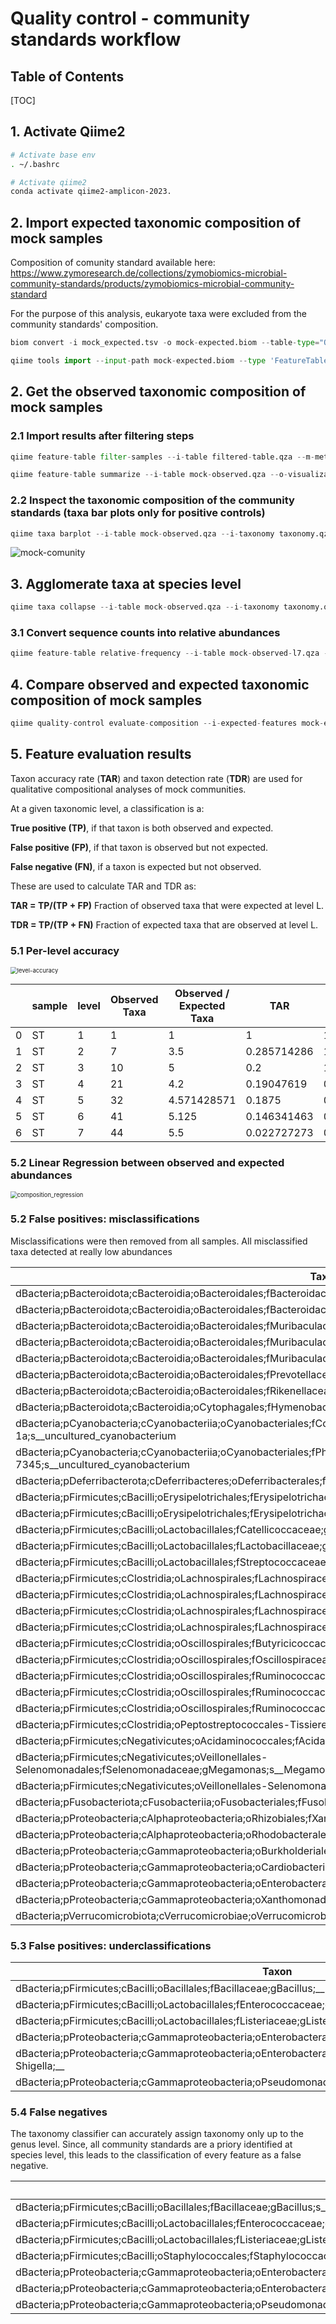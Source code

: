 # Quality control - community standards workflow





##  Table of Contents

[TOC]

## 1. Activate Qiime2

```bash
# Activate base env
. ~/.bashrc

# Activate qiime2
conda activate qiime2-amplicon-2023.
```



## 2. Import expected taxonomic composition of mock samples

Composition of comunity standard available here:  https://www.zymoresearch.de/collections/zymobiomics-microbial-community-standards/products/zymobiomics-microbial-community-standard

For the purpose of this analysis, eukaryote taxa were excluded from the community standards' composition.

```python
biom convert -i mock_expected.tsv -o mock-expected.biom --table-type="OTU table" --to-hdf5

qiime tools import --input-path mock-expected.biom --type 'FeatureTable[RelativeFrequency]' --input-format BIOMV210Format --output-path mock-expected.qza

```



## 2. Get the observed taxonomic composition of mock samples



### 2.1 Import results after filtering steps

```python
qiime feature-table filter-samples --i-table filtered-table.qza --m-metadata-file plover_metadata.tsv --p-where "sample_type='positive'" --p-no-exclude-ids --o-filtered-table mock-observed.qza

qiime feature-table summarize --i-table mock-observed.qza --o-visualization mock-observed.qzv --m-sample-metadata-file plover_metadata.tsv 
```



### 2.2  Inspect the taxonomic composition of the community standards (taxa bar plots only for positive controls)

```python
qiime taxa barplot --i-table mock-observed.qza --i-taxonomy taxonomy.qza --m-metadata-file plover_metadata.tsv --o-visualization mock-observed-bar-plot.qzv
```

![mock-comunity](/home/localadmin/Madagascar-analysis/all-species/Figures/supplementary-figures/mock-comunity.svg)



## 3. Agglomerate taxa at species level

```python
qiime taxa collapse --i-table mock-observed.qza --i-taxonomy taxonomy.qza --p-level 7 --o-collapsed-table mock-observed-l7.qza
```



### 3.1 Convert sequence counts into relative abundances

```python
qiime feature-table relative-frequency --i-table mock-observed-l7.qza --o-relative-frequency-table mock-observed-l7-rel.qza
```



## 4. Compare observed and expected taxonomic composition of mock samples

```python
qiime quality-control evaluate-composition --i-expected-features mock-expected.qza --i-observed-features mock-observed-l7-rel.qza --o-visualization mock-comparison.qzv
```



## 5. Feature evaluation results

Taxon accuracy rate (**TAR**) and taxon detection rate (**TDR**) are used for qualitative compositional analyses of mock communities.

At a given taxonomic level, a classification is a: 

**True positive (TP)**, if that taxon is both observed and expected.

**False positive (FP)**, if that taxon is observed but not expected.

**False negative (FN)**, if a taxon is expected but not observed.

These are used to calculate TAR and TDR as:

 **TAR = TP/(TP + FP)**  Fraction of observed taxa that were expected at level L.

**TDR = TP/(TP + FN)** Fraction of expected taxa that are observed at level L.



### 5.1 Per-level accuracy

<img src="/home/localadmin/Madagascar-analysis/all-species/Figures/supplementary-figures/level-accuracy.svg" alt="level-accuracy" style="zoom:67%;" />

|      | sample | level | Observed Taxa | Observed / Expected Taxa | TAR         | TDR         | Slope       | Intercept    | r-value     | P value     | Std Err     | Bray-Curtis | Jaccard     | r-squared   |
| ---- | ------ | ----- | ------------- | ------------------------ | ----------- | ----------- | ----------- | ------------ | ----------- | ----------- | ----------- | ----------- | ----------- | ----------- |
| 0    | ST     | 1     | 1             | 1                        | 1           | 1           |             |              |             |             |             | 5.55E-17    | 0           |             |
| 1    | ST     | 2     | 7             | 3.5                      | 0.285714286 | 1           | 0.800729693 | 0.028467187  | 0.92475196  | 0.00286389  | 0.147370532 | 0.190373726 | 0.714285714 | 0.855166187 |
| 2    | ST     | 3     | 10            | 5                        | 0.2         | 1           | 0.81475674  | 0.018524326  | 0.930498875 | 9.38E-05    | 0.113396019 | 0.191820455 | 0.8         | 0.865828157 |
| 3    | ST     | 4     | 21            | 4.2                      | 0.19047619  | 0.8         | 1.008687218 | -0.000394874 | 0.907348208 | 5.71E-09    | 0.104498352 | 0.191890412 | 0.818181818 | 0.82328077  |
| 4    | ST     | 5     | 32            | 4.571428571              | 0.1875      | 0.857142857 | 1.040264799 | -0.001220145 | 0.853466821 | 2.77E-10    | 0.11408717  | 0.229514106 | 0.818181818 | 0.728405615 |
| 5    | ST     | 6     | 41            | 5.125                    | 0.146341463 | 0.75        | 0.735334808 | 0.006155004  | 0.680917402 | 5.04E-07    | 0.123516083 | 0.333514106 | 0.860465116 | 0.463648508 |
| 6    | ST     | 7     | 44            | 5.5                      | 0.022727273 | 0.125       | 0.174548718 | 0.016185319  | 0.161979864 | 0.256120341 | 0.151909216 | 0.816       | 0.980392157 | 0.026237476 |



### 5.2 Linear Regression between observed and expected abundances

<img src="/home/localadmin/Madagascar-analysis/all-species/Figures/supplementary-figures/composition_regression.svg" alt="composition_regression" style="zoom:67%;" />

### 5.2 False positives: misclassifications

Misclassifications were then removed from all samples. All misclassified taxa detected at really low abundances

| Taxon                                                        | ST          |
| ------------------------------------------------------------ | ----------- |
| dBacteria;pBacteroidota;cBacteroidia;oBacteroidales;fBacteroidaceae;gBacteroides;__ | 0.00021547  |
| dBacteria;pBacteroidota;cBacteroidia;oBacteroidales;fBacteroidaceae;gBacteroides;s__Bacteroides_acidifaciens | 2.24E-05    |
| dBacteria;pBacteroidota;cBacteroidia;oBacteroidales;fMuribaculaceae;gMuribaculaceae;s__uncultured_Bacteroidales | 8.12E-05    |
| dBacteria;pBacteroidota;cBacteroidia;oBacteroidales;fMuribaculaceae;gMuribaculaceae;s__uncultured_bacterium | 5.88E-05    |
| dBacteria;pBacteroidota;cBacteroidia;oBacteroidales;fMuribaculaceae;gMuribaculaceae;s__uncultured_organism | 2.24E-05    |
| dBacteria;pBacteroidota;cBacteroidia;oBacteroidales;fPrevotellaceae;gPrevotellaceae_Ga6A1_group;s__uncultured_bacterium | 5.32E-05    |
| dBacteria;pBacteroidota;cBacteroidia;oBacteroidales;fRikenellaceae;gRikenella;s__uncultured_bacterium | 9.23E-05    |
| dBacteria;pBacteroidota;cBacteroidia;oCytophagales;fHymenobacteraceae;gPontibacter;__ | 5.60E-06    |
| dBacteria;pCyanobacteria;cCyanobacteriia;oCyanobacteriales;fColeofasciculaceae;gMicrocoleus_SAG_1449-1a;s__uncultured_cyanobacterium | 1.68E-05    |
| dBacteria;pCyanobacteria;cCyanobacteriia;oCyanobacteriales;fPhormidiaceae;gArthrospira_PCC-7345;s__uncultured_cyanobacterium | 3.92E-05    |
| dBacteria;pDeferribacterota;cDeferribacteres;oDeferribacterales;fDeferribacteraceae;gMucispirillum;s__bacterium_Lincoln | 5.88E-05    |
| dBacteria;pFirmicutes;cBacilli;oErysipelotrichales;fErysipelotrichaceae;;__ | 3.64E-05    |
| dBacteria;pFirmicutes;cBacilli;oErysipelotrichales;fErysipelotrichaceae;gZOR0006;s__uncultured_bacterium | 3.36E-05    |
| dBacteria;pFirmicutes;cBacilli;oLactobacillales;fCatellicoccaceae;gCatellicoccus;s__uncultured_bacterium | 0.000218269 |
| dBacteria;pFirmicutes;cBacilli;oLactobacillales;fLactobacillaceae;gLactobacillus;s__Lactobacillus_iners | 3.08E-05    |
| dBacteria;pFirmicutes;cBacilli;oLactobacillales;fStreptococcaceae;gLactococcus;s__Lactococcus_lactis | 1.40E-05    |
| dBacteria;pFirmicutes;cClostridia;oLachnospirales;fLachnospiraceae;;__ | 0.000165101 |
| dBacteria;pFirmicutes;cClostridia;oLachnospirales;fLachnospiraceae;gAgathobacter;__ | 0.000125924 |
| dBacteria;pFirmicutes;cClostridia;oLachnospirales;fLachnospiraceae;gTuzzerella;s__uncultured_bacterium | 0.000100739 |
| dBacteria;pFirmicutes;cClostridia;oLachnospirales;fLachnospiraceae;gTyzzerella;s__[Clostridium]_colinum | 0.000167899 |
| dBacteria;pFirmicutes;cClostridia;oOscillospirales;fButyricicoccaceae;gButyricicoccus;__ | 0.000145512 |
| dBacteria;pFirmicutes;cClostridia;oOscillospirales;fOscillospiraceae;gColidextribacter;__ | 0.000111933 |
| dBacteria;pFirmicutes;cClostridia;oOscillospirales;fRuminococcaceae;gFaecalibacterium;__ | 0.000237857 |
| dBacteria;pFirmicutes;cClostridia;oOscillospirales;fRuminococcaceae;gPaludicola;s__uncultured_bacterium | 7.00E-05    |
| dBacteria;pFirmicutes;cClostridia;oOscillospirales;fRuminococcaceae;gSubdoligranulum;__ | 4.48E-05    |
| dBacteria;pFirmicutes;cClostridia;oPeptostreptococcales-Tissierellales;fPeptostreptococcaceae;gPeptoclostridium;__ | 7.84E-05    |
| dBacteria;pFirmicutes;cNegativicutes;oAcidaminococcales;fAcidaminococcaceae;gPhascolarctobacterium;__ | 1.68E-05    |
| dBacteria;pFirmicutes;cNegativicutes;oVeillonellales-Selenomonadales;fSelenomonadaceae;gMegamonas;s__Megamonas_funiformis | 0.000167899 |
| dBacteria;pFirmicutes;cNegativicutes;oVeillonellales-Selenomonadales;fVeillonellaceae;gMegasphaera;s__Megasphaera_elsdenii | 1.40E-05    |
| dBacteria;pFusobacteriota;cFusobacteriia;oFusobacteriales;fFusobacteriaceae;gFusobacterium;s__Fusobacterium_mortiferum | 0.000509293 |
| dBacteria;pProteobacteria;cAlphaproteobacteria;oRhizobiales;fXanthobacteraceae;;__ | 5.32E-05    |
| dBacteria;pProteobacteria;cAlphaproteobacteria;oRhodobacterales;fRhodobacteraceae;gParacoccus;__ | 0.000125924 |
| dBacteria;pProteobacteria;cGammaproteobacteria;oBurkholderiales;fAlcaligenaceae;gAchromobacter;__ | 2.52E-05    |
| dBacteria;pProteobacteria;cGammaproteobacteria;oCardiobacteriales;fWohlfahrtiimonadaceae;gKoukoulia;s__Koukoulia_aurantiaca | 1.40E-05    |
| dBacteria;pProteobacteria;cGammaproteobacteria;oEnterobacterales;fEnterobacteriaceae;gCitrobacter;__ | 0.000310613 |
| dBacteria;pProteobacteria;cGammaproteobacteria;oXanthomonadales;fRhodanobacteraceae;gChujaibacter;__ | 5.60E-06    |
| dBacteria;pVerrucomicrobiota;cVerrucomicrobiae;oVerrucomicrobiales;fAkkermansiaceae;gAkkermansia;s__uncultured_bacterium | 0.000237857 |



### 5.3 False positives: underclassifications

| Taxon                                                        | ST          |
| ------------------------------------------------------------ | ----------- |
| dBacteria;pFirmicutes;cBacilli;oBacillales;fBacillaceae;gBacillus;__ | 0.141354048 |
| dBacteria;pFirmicutes;cBacilli;oLactobacillales;fEnterococcaceae;gEnterococcus;__ | 0.087273826 |
| dBacteria;pFirmicutes;cBacilli;oLactobacillales;fListeriaceae;gListeria;__ | 0.110858019 |
| dBacteria;pProteobacteria;cGammaproteobacteria;oEnterobacterales;fEnterobacteriaceae;;__ | 0.194743087 |
| dBacteria;pProteobacteria;cGammaproteobacteria;oEnterobacterales;fEnterobacteriaceae;gEscherichia-Shigella;__ | 0.166983809 |
| dBacteria;pProteobacteria;cGammaproteobacteria;oPseudomonadales;fPseudomonadaceae;gPseudomonas;__ | 0.073699204 |



### 5.4 False negatives

The taxonomy classifier can accurately assign taxonomy only up to the genus level. Since, all community standards are a priory identified at species level, this leads to the classification of every feature as a false negative.

| Taxon                                                        | ST    |
| ------------------------------------------------------------ | ----- |
| dBacteria;pFirmicutes;cBacilli;oBacillales;fBacillaceae;gBacillus;s__Bacillus_subtilis | 0.174 |
| dBacteria;pFirmicutes;cBacilli;oLactobacillales;fEnterococcaceae;gEnterococcus;s__Enterococcus_faecalis | 0.099 |
| dBacteria;pFirmicutes;cBacilli;oLactobacillales;fListeriaceae;gListeria;s__Listeria_monocytogenes | 0.141 |
| dBacteria;pFirmicutes;cBacilli;oStaphylococcales;fStaphylococcaceae;gStaphylococcus;s__Staphylococcus_aureus | 0.155 |
| dBacteria;pProteobacteria;cGammaproteobacteria;oEnterobacterales;fEnterobacteriaceae;gEscherichia-Shigella;s__Escherichia_coli | 0.101 |
| dBacteria;pProteobacteria;cGammaproteobacteria;oEnterobacterales;fEnterobacteriaceae;gSalmonella;s__Salmonella_enterica | 0.104 |
| dBacteria;pProteobacteria;cGammaproteobacteria;oPseudomonadales;fPseudomonadaceae;gPseudomonas;s__Pseudomonas_aeruginosa | 0.042 |



